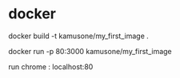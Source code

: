 # docker

docker build  -t kamusone/my_first_image .

docker run -p 80:3000 kamusone/my_first_image

run chrome : localhost:80
